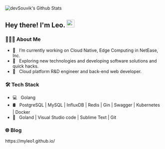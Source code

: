
<br>

<img align="center" src="https://github-readme-stats.vercel.app/api?username=myleo1&include_all_commits=true&count_private=true&show_icons=true&title_color=7A7ADB&icon_color=2234AE&text_color=D3D3D3&bg_color=0,000000,130F40" alt="devSouvik's Github Stats">

</br>
<h2> Hey there! I'm Leo. <img src="https://github.com/souvikguria98/souvikguria98/blob/master/Hi.gif" width="25"></h2>

<h3> 👨🏻‍💻 About Me </h3>

- 🔭 &nbsp; I’m currently working on Cloud Native, Edge Computing in NetEase, Inc.
- 🤔 &nbsp; Exploring new technologies and developing software solutions and quick hacks.
- 💼 &nbsp; Cloud platform R&D engineer and back-end web developer.

<h3>🛠 Tech Stack</h3>

- 💻 &nbsp; Golang
- 🛢 &nbsp; PostgreSQL | MySQL | InfluxDB | Redis | Gin | Swagger | Kubernetes | Docker
- 🔧 &nbsp; Goland | Visual Studio code | Sublime Text | Git

<h3>🌐 Blog</h3>
https://myleo1.github.io/
